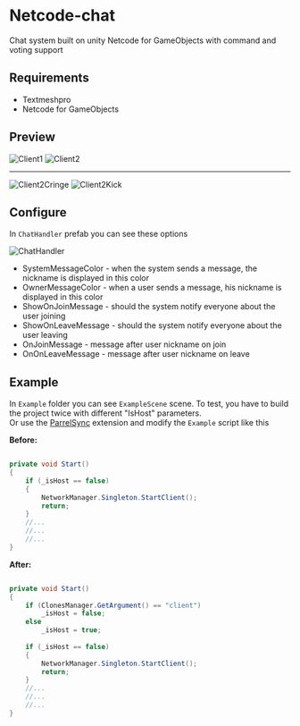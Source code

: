 # Netcode-chat
Chat system built on unity Netcode for GameObjects with command and voting support

## Requirements
- Textmeshpro
- Netcode for GameObjects

## Preview

![Client1](https://github.com/Edward-Khaymanov/Netcode-Chat/assets/104985307/3e74e57b-3d6e-447b-b75d-c3fb493f14cc)
![Client2](https://github.com/Edward-Khaymanov/Netcode-Chat/assets/104985307/0d5ffa64-ef1f-4580-8a10-46977b36a684)

***

![Client2Cringe](https://github.com/Edward-Khaymanov/Netcode-Chat/assets/104985307/6521378d-85cc-4220-84b4-c026072dcb5f)
![Client2Kick](https://github.com/Edward-Khaymanov/Netcode-Chat/assets/104985307/225d5f57-d445-4c54-b59b-87c5510dacbe)

## Configure
In `ChatHandler` prefab you can see these options

![ChatHandler](https://github.com/Edward-Khaymanov/Netcode-Chat/assets/104985307/8cbbee46-209b-4c4a-951c-7b71a31e1c73)

- SystemMessageColor - when the system sends a message, the nickname is displayed in this color
- OwnerMessageColor - when a user sends a message, his nickname is displayed in this color
- ShowOnJoinMessage - should the system notify everyone about the user joining
- ShowOnLeaveMessage - should the system notify everyone about the user leaving
- OnJoinMessage - message after user nickname on join
- OnOnLeaveMessage - message after user nickname on leave

## Example
In `Example` folder you can see `ExampleScene` scene.
To test, you have to build the project twice with different "IsHost" parameters. <br/>
Or use the [ParrelSync](https://github.com/VeriorPies/ParrelSync) extension and modify the `Example` script like this

**Before:**
```C#

private void Start()
{
    if (_isHost == false)
    {
        NetworkManager.Singleton.StartClient();
        return;
    }
    //...
    //...
    //...
}

```

**After:**
```C#

private void Start()
{
    if (ClonesManager.GetArgument() == "client")
        _isHost = false;
    else
        _isHost = true;
    
    if (_isHost == false)
    {
        NetworkManager.Singleton.StartClient();
        return;
    }
    //...
    //...
    //...
}

```
